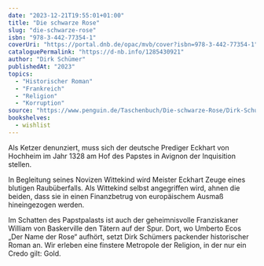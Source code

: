 ```yaml
---
date: "2023-12-21T19:55:01+01:00"
title: "Die schwarze Rose"
slug: "die-schwarze-rose"
isbn: "978-3-442-77354-1"
coverUri: "https://portal.dnb.de/opac/mvb/cover?isbn=978-3-442-77354-1"
cataloguePermalink: "https://d-nb.info/1285430921"
author: "Dirk Schümer"
publishedAt: "2023"
topics:
  - "Historischer Roman"
  - "Frankreich"
  - "Religion"
  - "Korruption"
source: "https://www.penguin.de/Taschenbuch/Die-schwarze-Rose/Dirk-Schuemer/btb/e612817.rhd"
bookshelves:
  - wishlist
---
```


Als Ketzer denunziert, muss sich der deutsche Prediger Eckhart von Hochheim im
Jahr 1328 am Hof des Papstes in Avignon der Inquisition stellen.

In Begleitung seines Novizen Wittekind wird Meister Eckhart Zeuge eines blutigen
Raubüberfalls. Als Wittekind selbst angegriffen wird, ahnen die beiden, dass
sie in einen Finanzbetrug von europäischem Ausmaß hineingezogen werden.

Im Schatten des Papstpalasts ist auch der geheimnisvolle Franziskaner William 
von Baskerville den Tätern auf der Spur. Dort, wo Umberto Ecos „Der Name der
Rose“ aufhört, setzt Dirk Schümers packender historischer Roman an. Wir erleben
eine finstere Metropole der Religion, in der nur ein Credo gilt: Gold.